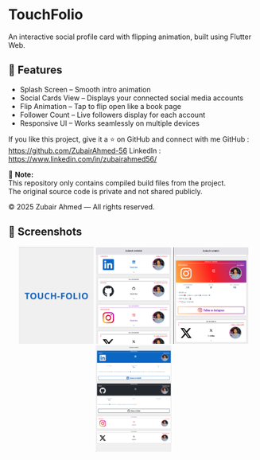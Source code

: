 # TouchFolio

An interactive social profile card with flipping animation, built using Flutter Web.

## 🚀 Features
- Splash Screen – Smooth intro animation
- Social Cards View – Displays your connected social media accounts
- Flip Animation – Tap to flip open like a book page
- Follower Count – Live followers display for each account
- Responsive UI – Works seamlessly on multiple devices

If you like this project, give it a ⭐ on GitHub and connect with me
GitHub : https://github.com/ZubairAhmed-56
LinkedIn : https://www.linkedin.com/in/zubairahmed56/

📌 **Note:**  
This repository only contains compiled build files from the project.  
The original source code is private and not shared publicly.

© 2025 Zubair Ahmed — All rights reserved.

## 📸 Screenshots

<p align="center">
  <img src="screenshots/Screenshot1.png" width="30%" />
  <img src="screenshots/Screenshot2.png" width="30%" />
  <img src="screenshots/Screenshot3.png" width="30%" />
  <img src="screenshots/Screenshot4.png" width="30%" />
</p>
